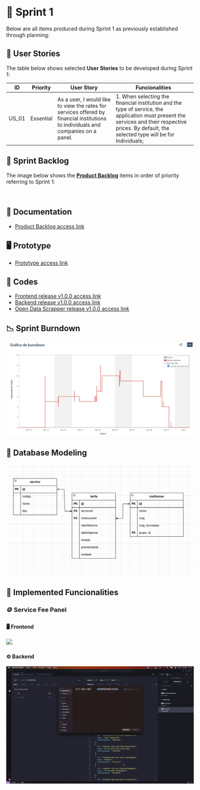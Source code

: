 # 🏁 Sprint 1 

Below are all items produced during Sprint 1 as previously established through planning:

## 👤 User Stories

The table below shows selected **User Stories** to be developed during Sprint 1:

| ID    | Priority | User Story                                                                                           | Funcionalities                                                                                                       |
| ----- | ---------- | ---------------------------------------------------------------------------------------------------- | --------------------------------------------------------------------------------------------------------------------- |
| US_01 | Essential | As a user, I would like to view the rates for services offered by financial institutions to individuals and companies on a panel. | 1. When selecting the financial institution and the type of service, the application must present the services and their respective prices. By default, the selected type will be for Individuals; |

## 📝 Sprint Backlog

The image below shows the [**Product Backlog**](https://github.com/cluster-8/eFinance/blob/main/docs/v01_c4e_eFinance_-_Product_Backlog.pdf) items in order of priority referring to Sprint 1:

![]()

## 📂 Documentation

* [Product Backlog access link](https://github.com/cluster-8/eFinance/blob/main/docs/v01_c4e_eFinance_-_Product_Backlog.pdf)

## 🖥️ Prototype

* [Prototype access link](https://www.figma.com/proto/NomgcHgPjuGxlI8yZCOrYx/API-6?node-id=225-2&scaling=min-zoom&page-id=0%3A1)

## 📃 Codes

* [Frontend release v1.0.0 access link]()
* [Backend release v1.0.0 access link]()
* [Open Data Scrapper release v1.0.0 access link]()

## 📉 Sprint Burndown

![](https://github.com/cluster-8/eFinance/blob/main/docs/imgs/sprint1-burndown.jpeg)

## 🎲 Database Modeling

![](https://github.com/cluster-8/eFinance/blob/main/docs/imgs/efinance-database-modeling.png)

## 💫 Implemented Funcionalities

### 🪙 Service Fee Panel

#### 🖥️ Frontend

![](https://github.com/cluster-8/eFinance/blob/main/docs/gifs/service-fee-panel.gif)

#### ⚙️ Backend

![](https://github.com/cluster-8/eFinance/blob/main/docs/gifs/backend-service-fee-panel.gif)